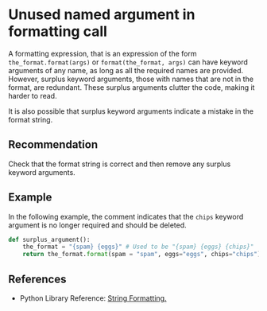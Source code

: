 # Unused named argument in formatting call
A formatting expression, that is an expression of the form `the_format.format(args)` or `format(the_format, args)` can have keyword arguments of any name, as long as all the required names are provided. However, surplus keyword arguments, those with names that are not in the format, are redundant. These surplus arguments clutter the code, making it harder to read.

It is also possible that surplus keyword arguments indicate a mistake in the format string.


## Recommendation
Check that the format string is correct and then remove any surplus keyword arguments.


## Example
In the following example, the comment indicates that the `chips` keyword argument is no longer required and should be deleted.


```python
def surplus_argument():
    the_format = "{spam} {eggs}" # Used to be "{spam} {eggs} {chips}"
    return the_format.format(spam = "spam", eggs="eggs", chips="chips")

```

## References
* Python Library Reference: [String Formatting.](https://docs.python.org/2/library/string.html#string-formatting)
